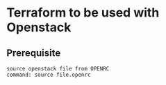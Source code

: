 # Terraform to be used with Openstack

## Prerequisite
```
source openstack file from OPENRC
command: source file.openrc
```